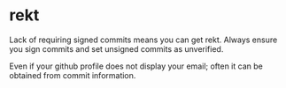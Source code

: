 # rekt
Lack of requiring signed commits means you can get rekt. Always ensure you sign commits and set unsigned commits as unverified. 

Even if your github profile does not display your email; often it can be obtained from commit information.
